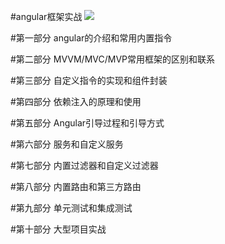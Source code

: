 #angular框架实战   ![](http://www.yztcedu.com/images/logo.png)

#第一部分	angular的介绍和常用内置指令

#第二部分	MVVM/MVC/MVP常用框架的区别和联系

#第三部分	自定义指令的实现和组件封装

#第四部分	依赖注入的原理和使用

#第五部分	Angular引导过程和引导方式

#第六部分	服务和自定义服务

#第七部分	内置过滤器和自定义过滤器

#第八部分	内置路由和第三方路由

#第九部分	单元测试和集成测试

#第十部分	大型项目实战









